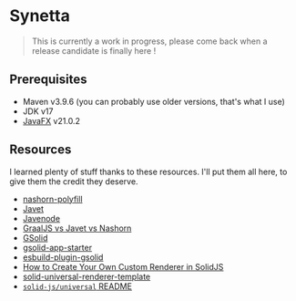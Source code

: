 # Synetta

> This is currently a work in progress, please come back when a release candidate is finally here !

## Prerequisites

- Maven v3.9.6 (you can probably use older versions, that's what I use)
- JDK v17
- [JavaFX](https://gluonhq.com/products/javafx) v21.0.2

## Resources

I learned plenty of stuff thanks to these resources.
I'll put them all here, to give them the credit they deserve.

- [nashorn-polyfill](https://github.com/shendepu/nashorn-polyfill)
- [Javet](https://www.caoccao.com/Javet/index.html)
- [Javenode](https://github.com/caoccao/Javenode)
- [GraalJS vs Javet vs Nashorn](https://github.com/caoccao/GraalJS-vs-Javet-vs-Nashorn)
- [GSolid](https://github.com/thislight/gsolid)
- [gsolid-app-starter](https://github.com/thislight/gsolid-app-starter)
- [esbuild-plugin-gsolid](https://github.com/thislight/esbuild-plugin-gsolid)
- [How to Create Your Own Custom Renderer in SolidJS](https://www.thisdot.co/blog/how-to-create-your-own-custom-renderer-in-solidjs)
- [solid-universal-renderer-template](https://github.com/whoisryosuke/solid-universal-renderer-template)
- [`solid-js/universal` README](https://github.com/solidjs/solid/tree/main/packages/solid/universal)
